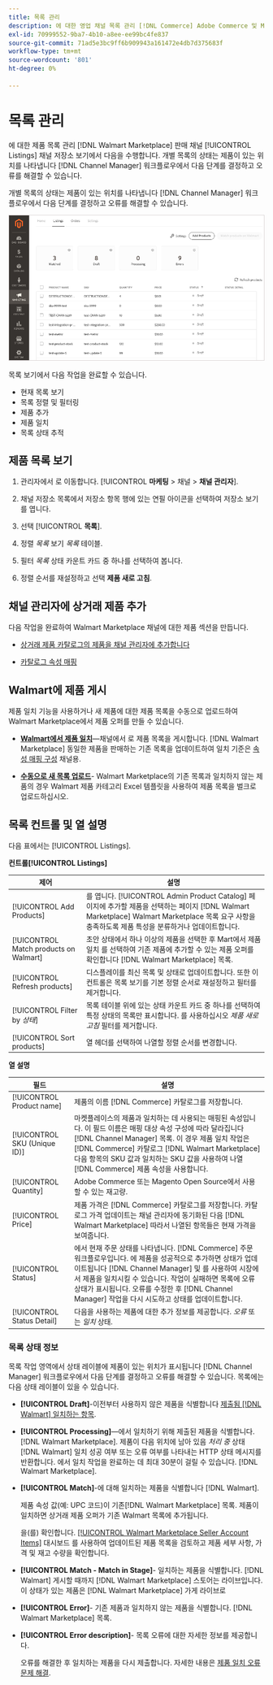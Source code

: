 ```yaml
---
title: 목록 관리
description: 에 대한 영업 채널 목록 관리 [!DNL Commerce] Adobe Commerce 및 Magento Open Source용 채널 관리자를 사용하여 저장합니다.
exl-id: 70999552-9ba7-4b10-a8ee-ee99bc4fe837
source-git-commit: 71ad5e3bc9ff6b909943a161472e4db7d375683f
workflow-type: tm+mt
source-wordcount: '801'
ht-degree: 0%

---
```


# 목록 관리

에 대한 제품 목록 관리 [!DNL Walmart Marketplace] 판매 채널 [!UICONTROL Listings] 채널 저장소 보기에서 다음을 수행합니다. 개별 목록의 상태는 제품이 있는 위치를 나타냅니다 [!DNL Channel Manager] 워크플로우에서 다음 단계를 결정하고 오류를 해결할 수 있습니다.

개별 목록의 상태는 제품이 있는 위치를 나타냅니다 [!DNL Channel Manager] 워크플로우에서 다음 단계를 결정하고 오류를 해결할 수 있습니다.

![연결된 영업 채널에 대한 목록 페이지](assets/product-listing-landing.png)

목록 보기에서 다음 작업을 완료할 수 있습니다.

* 현재 목록 보기
* 목록 정렬 및 필터링
* 제품 추가
* 제품 일치
* 목록 상태 추적

## 제품 목록 보기

1. 관리자에서 로 이동합니다. [!UICONTROL **마케팅** > 채널 > **채널 관리자**].

1. 채널 저장소 목록에서 저장소 항목 행에 있는 연필 아이콘을 선택하여 저장소 보기를 엽니다.

1. 선택 [!UICONTROL **목록**].

1. 정렬 *목록* 보기 *목록* 테이블.

1. 필터 *목록* 상태 카운트 카드 중 하나를 선택하여 봅니다.

1. 정렬 순서를 재설정하고 선택 **제품 새로 고침**.

## 채널 관리자에 상거래 제품 추가

다음 작업을 완료하여 Walmart Marketplace 채널에 대한 제품 섹션을 만듭니다.

* [상거래 제품 카탈로그의 제품을 채널 관리자에 추가합니다](add-products-to-channel-store.md)

* [카탈로그 속성 매핑](map-catalog-attributes.md#configure-product-attribute-settings)

## Walmart에 제품 게시

제품 일치 기능을 사용하거나 새 제품에 대한 제품 목록을 수동으로 업로드하여 Walmart Marketplace에서 제품 오퍼를 만들 수 있습니다.

* **[Walmart에서 제품 일치](publish-listings-to-marketplace.md)**—채널에서 로 제품 목록을 게시합니다. [!DNL Walmart Marketplace] 동일한 제품을 판매하는 기존 목록을 업데이트하여 일치 기준은 [속성 매핑 구성](map-catalog-attributes.md) 채널용.

* **[수동으로 새 목록 업로드](publish-listings-to-marketplace.md#upload-new-product-listings)**- Walmart Marketplace의 기존 목록과 일치하지 않는 제품의 경우 Walmart 제품 카테고리 Excel 템플릿을 사용하여 제품 목록을 벌크로 업로드하십시오.

## 목록 컨트롤 및 열 설명

다음 표에서는 [!UICONTROL Listings].

**컨트롤[!UICONTROL Listings]**

| **제어** | **설명** |
|----------------------------------------|--------------------------------------------------------------------------------------------------------------------------------------------------------------------------------------------------------------|
| [!UICONTROL Add Products] | 를 엽니다. [!UICONTROL Admin Product Catalog] 페이지에 추가할 제품을 선택하는 페이지 [!DNL Walmart Marketplace] Walmart Marketplace 목록 요구 사항을 충족하도록 제품 특성을 분류하거나 업데이트합니다. |
| [!UICONTROL Match products on Walmart] | 초안 상태에서 하나 이상의 제품을 선택한 후 Mart에서 제품 일치 를 선택하여 기존 제품에 추가할 수 있는 제품 오퍼를 확인합니다 [!DNL Walmart Marketplace] 목록. |
| [!UICONTROL Refresh products] | 디스플레이를 최신 목록 및 상태로 업데이트합니다. 또한 이 컨트롤은 목록 보기를 기본 정렬 순서로 재설정하고 필터를 제거합니다. |
| [!UICONTROL Filter by *상태*] | 목록 테이블 위에 있는 상태 카운트 카드 중 하나를 선택하여 특정 상태의 목록만 표시합니다. 를 사용하십시오 *제품 새로 고침* 필터를 제거합니다. |
| [!UICONTROL Sort products] | 열 헤더를 선택하여 나열할 정렬 순서를 변경합니다. |


**열 설명**

| **필드** | **설명** |
|------------------------------|-----------------------------------------------------------------------------------------------------------------------------------------------------------------------------------------------------------------------------------------------------------------------------------------------------------------------------------------------------------------------------------------------------------------------|
| [!UICONTROL Product name] | 제품의 이름 [!DNL Commerce] 카탈로그를 저장합니다. |
| [!UICONTROL SKU (Unique ID)] | 마켓플레이스의 제품과 일치하는 데 사용되는 매핑된 속성입니다. 이 필드 이름은 매핑 대상 속성 구성에 따라 달라집니다 [!DNL Channel Manager] 목록. 이 경우 제품 일치 작업은 [!DNL Commerce] 카탈로그 [!DNL Walmart Marketplace]  다음 항목의 SKU 값과 일치하는 SKU 값을 사용하여 나열 [!DNL Commerce] 제품 속성을 사용합니다. |
| [!UICONTROL  Quantity] | Adobe Commerce 또는 Magento Open Source에서 사용할 수 있는 재고량. |
| [!UICONTROL Price] | 제품 가격은 [!DNL Commerce] 카탈로그를 저장합니다. 카탈로그 가격 업데이트는 채널 관리자에 동기화된 다음 [!DNL Walmart Marketplace]  따라서 나열된 항목들은 현재 가격을 보여줍니다. |
| [!UICONTROL Status] | 에서 현재 주문 상태를 나타냅니다. [!DNL Commerce] 주문 워크플로우입니다. 에 제품을 성공적으로 추가하면 상태가 업데이트됩니다 [!DNL Channel Manager] 및 를 사용하여 시장에서 제품을 일치시킬 수 있습니다. 작업이 실패하면 목록에 오류 상태가 표시됩니다. 오류를 수정한 후 [!DNL Channel Manager] 작업을 다시 시도하고 상태를 업데이트합니다. |
| [!UICONTROL Status Detail] | 다음을 사용하는 제품에 대한 추가 정보를 제공합니다. *오류* 또는 *일치* 상태. |

### 목록 상태 정보

목록 작업 영역에서 상태 레이블에 제품이 있는 위치가 표시됩니다 [!DNL Channel Manager] 워크플로우에서 다음 단계를 결정하고 오류를 해결할 수 있습니다. 목록에는 다음 상태 레이블이 있을 수 있습니다.

* **[!UICONTROL Draft]**-이전부터 사용하지 않은 제품을 식별합니다 [제출됨 [!DNL Walmart] 일치하는 항목](publish-listings-to-marketplace.md#match-products).

* **[!UICONTROL Processing]**—에서 일치하기 위해 제출된 제품을 식별합니다. [!DNL Walmart Marketplace]. 제품이 다음 위치에 남아 있음 *처리 중* 상태 [!DNL Walmart] 일치 성공 여부 또는 오류 여부를 나타내는 HTTP 상태 메시지를 반환합니다. 에서 일치 작업을 완료하는 데 최대 30분이 걸릴 수 있습니다. [!DNL Walmart Marketplace].

* **[!UICONTROL Match]**-에 대해 일치하는 제품을 식별합니다 [!DNL Walmart].

   제품 속성 값(예: UPC 코드)이 기존[!DNL Walmart Marketplace] 목록. 제품이 일치하면 상거래 제품 오퍼가 기존 Walmart 목록에 추가됩니다.

   을(를) 확인합니다. [[!UICONTROL Walmart Marketplace Seller Account Items]](https://seller.walmart.com/items-and-inventory/manage-items) 대시보드 를 사용하여 업데이트된 제품 목록을 검토하고 제품 세부 사항, 가격 및 재고 수량을 확인합니다.

* **[!UICONTROL Match - Match in Stage]**- 일치하는 제품을 식별합니다. [!DNL Walmart] 게시할 때까지 [!DNL Walmart Marketplace] 스토어는 라이브입니다. 이 상태가 있는 제품은 [!DNL Walmart Marketplace] 가게 라이브로

* **[!UICONTROL Error]**- 기존 제품과 일치하지 않는 제품을 식별합니다. [!DNL Walmart Marketplace] 목록.

* **[!UICONTROL Error description]**- 목록 오류에 대한 자세한 정보를 제공합니다.

   오류를 해결한 후 일치하는 제품을 다시 제출합니다. 자세한 내용은 [제품 일치 오류 문제 해결](publish-listings-to-marketplace.md#troubleshoot-product-match-errors).
